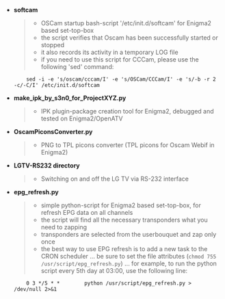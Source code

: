 + **softcam**
   > - OSCam startup bash-script '/etc/init.d/softcam' for Enigma2 based set-top-box
   > - the script verifies that Oscam has been successfully started or stopped
   > - it also records its activity in a temporary LOG file
   > - if you need to use this script for CCCam, please use the following 'sed' command:
   ``` 
       sed -i -e 's/oscam/cccam/I' -e 's/OSCam/CCCam/I' -e 's/-b -r 2 -c/-C/I' /etc/init.d/softcam
   ```
+ **make_ipk_by_s3n0_for_ProjectXYZ.py**
   > - IPK plugin-package creation tool for Enigma2, debugged and tested on Enigma2/OpenATV

+ **OscamPiconsConverter.py**
   > - PNG to TPL picons converter (TPL picons for Oscam Webif in Enigma2)

+ **LGTV-RS232 directory**
   > - Switching on and off the LG TV via RS-232 interface

+ **epg_refresh.py**
   > - simple python-script for Enigma2 based set-top-box, for refresh EPG data on all channels
   > - the script will find all the necessary transponders what you need to zapping
   > - transponders are selected from the userbouquet and zap only once
   > - the best way to use EPG refresh is to add a new task to the CRON scheduler ... be sure to set the file attributes (`chmod 755 /usr/script/epg_refresh.py`) ... for example, to run the python script every 5th day at 03:00, use the following line:
   
   ```
       0 3 */5 * *        python /usr/script/epg_refresh.py > /dev/null 2>&1
   ```
